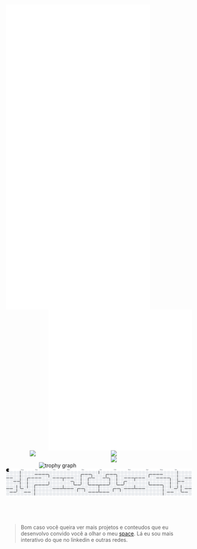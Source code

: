 [<img align="left" width="390" src="https://github.com/ciconha/ciconha/blob/main/github-metrics.svg">](#)

[<img align="right" width="390" src="https://github.com/ciconha/ciconha/blob/main/discussions.svg">](#)
<br><br><br><br><br><br><br>
<br><br><br><br><br><br><br>
<br><br><br><br><br>
<img src="https://skillicons.dev/icons?i=spring,nodejs,next,react,express" align="right" width="220"/><br>
<br>
<img src="https://skillicons.dev/icons?i=python,java,javascript,typescript,flutter" align="right" width="220"/><br>
<br>
<img src="https://skillicons.dev/icons?i=docker,bash,firebase,mongodb,linux" align="right" width="220"/>
<br><br><br>
<img src="https://github-trophies.vercel.app/?username=Ciconha&theme=algolia" width="415" alt="trophy graph" align="right" top="-100" />
<br>
<br>

###
<picture>
  <source media="(prefers-color-scheme: dark)" srcset="https://raw.githubusercontent.com/Ciconha/Ciconha/output/pacman-contribution-graph-dark.svg">
  <source media="(prefers-color-scheme: light)" srcset="https://raw.githubusercontent.com/Ciconha/Ciconha/output/pacman-contribution-graph.svg">
  <img alt="pacman contribution graph" src="https://raw.githubusercontent.com/Ciconha/Ciconha/output/pacman-contribution-graph.svg">
</picture>

###
<br><br>
> Bom caso você queira ver mais projetos e conteudos que eu desenvolvo convido você a olhar o meu [space](https://ciconha-space.vercel.app/). Lá eu sou mais interativo do que no linkedin e outras redes.
